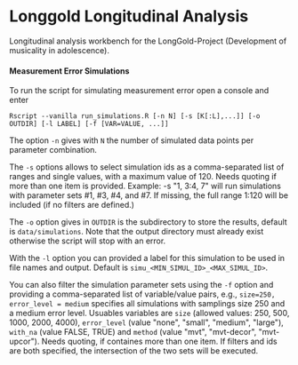 # Longgold Longitudinal Analysis
Longitudinal analysis workbench for the LongGold-Project (Development of musicality in adolescence).

#### Measurement Error Simulations
To run the script for simulating measurement error open a console and enter

```
Rscript --vanilla run_simulations.R [-n N] [-s [K[:L],...]] [-o OUTDIR] [-l LABEL] [-f [VAR=VALUE, ...]]
```

The option ```-n``` gives with ```N``` the number of simulated data points per parameter combination. 

The ```-s``` options allows to select simulation ids as a comma-separated list of ranges and single values, with a maximum value of 120. Needs quoting if more than one item is provided. Example: -s "1, 3:4, 7" will run simulations with parameter sets #1, #3, #4, and #7. If missing, the full range 1:120 will be included (if no filters are defined.)

The ```-o``` option gives in ```OUTDIR``` is the subdirectory to store the results, default is ```data/simulations```. Note that the output directory must already exist otherwise the script will stop with an error.

With the ```-l``` option you can provided a label for this simulation to be used in file names and output. Default is ```simu_<MIN_SIMUL_ID>_<MAX_SIMUL_ID>```.

You can also filter the simulation parameter sets using the ```-f``` option and providing a comma-separated list of variable/value pairs, e.g., ```size=250, error_level = medium``` specifies all simulations with samplings size 250 and a medium error level.  Usuables variables are ```size``` (allowed values: 250, 500, 1000, 2000, 4000), ```error_level``` (value "none", "small", "medium", "large"), ```with_na``` (value FALSE, TRUE) and ```method``` (value "mvt", "mvt-decor", "mvt-upcor"). Needs quoting, if containes more than one item. If filters and ids are both specified, the intersection of the two sets will be executed.
